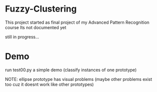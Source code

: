 # Fuzzy-Clustering

This project started as final project of my Advanced Pattern Recognition course
Its not documented yet

still in progress...

# Demo
run test00.py a simple demo (classify instances of one prototype)


NOTE: ellipse prototype has visual problems (maybe other problems exist too cuz it doesnt work like other prototypes)